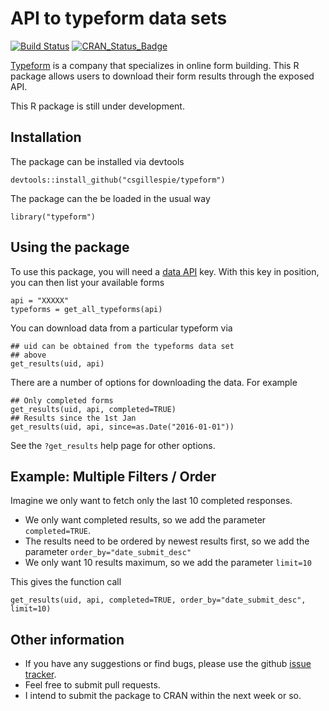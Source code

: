 # API to typeform data sets
[![Build Status](https://travis-ci.org/csgillespie/typeform.svg?branch=master)](https://travis-ci.org/csgillespie/typeform)
[![CRAN_Status_Badge](http://www.r-pkg.org/badges/version/typeform)](http://cran.r-project.org/package=typeform)

[Typeform](typeform.com) is a company that specializes in online form building. 
This R package allows users to download their form results through the exposed API.

This R package is still under development.

## Installation

The package can be installed via devtools

```
devtools::install_github("csgillespie/typeform")
```

The package can the be loaded in the usual way

```
library("typeform")
```

## Using the package

To use this package, you will need a [data API](https://www.typeform.com/help/data-api/)
key. With this key in position, you can then list your available forms

```
api = "XXXXX"
typeforms = get_all_typeforms(api)
```

You can download data from a particular typeform via
```
## uid can be obtained from the typeforms data set 
## above
get_results(uid, api)
```

There are a number of options for downloading the data. For example

```
## Only completed forms
get_results(uid, api, completed=TRUE)
## Results since the 1st Jan
get_results(uid, api, since=as.Date("2016-01-01"))
```

See the `?get_results` help page for other options.

## Example: Multiple Filters / Order

Imagine we only want to fetch only the last 10 completed responses.

  * We only want completed results, so we add the parameter `completed=TRUE`.
  * The results need to be ordered by newest results first, so we add the parameter `order_by="date_submit_desc"`
  * We only want 10 results maximum, so we add the parameter `limit=10`
  
This gives the function call

```
get_results(uid, api, completed=TRUE, order_by="date_submit_desc", limit=10)
```

## Other information

 * If you have any suggestions or find bugs, please use the github [issue tracker](https://github.com/csgillespie/typeform/issues).
 * Feel free to submit pull requests.
 * I intend to submit the package to CRAN within the next week or so.